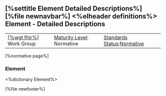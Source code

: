 \[%settitle Element Detailed Descriptions%\]
\[%file newnavbar%\]
&lt;%elheader definitions%&gt;
Element - Detailed Descriptions
-------------------------------

|                                                |                                                     |                                                                                      |
|------------------------------------------------|-----------------------------------------------------|--------------------------------------------------------------------------------------|
| [\[%wgt fhir%\]](%5B%wg%20fhir%%5D) Work Group | [Maturity Level](versions.html#maturity): Normative | [Standards Status](versions.html#std-process):[Normative](versions.html#std-process) |

\[%normative page%\] <span id="def"></span>
### Element

&lt;%dictionary Element%&gt;

\[%file newfooter%\]
